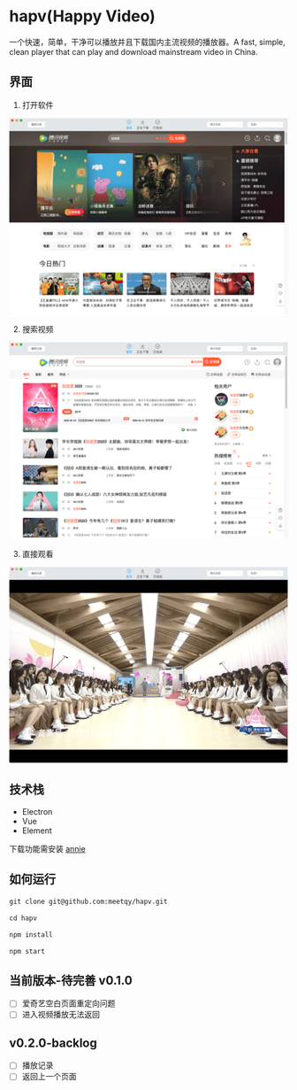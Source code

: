 # hapv(Happy Video)

一个快速，简单，干净可以播放并且下载国内主流视频的播放器。A fast, simple, clean player that can play and download mainstream video in China.

## 界面

1. 打开软件

![](./preview/1.png)

2. 搜索视频

![](./preview/2.png)

3. 直接观看

![](./preview/3.png)

## 技术栈

- Electron
- Vue
- Element

下载功能需安装 [annie](https://github.com/iawia002/annie)

## 如何运行

```
git clone git@github.com:meetqy/hapv.git
```

```
cd hapv
```

```
npm install
```

```
npm start
```

## 当前版本-待完善 v0.1.0

- [ ] 爱奇艺空白页面重定向问题
- [ ] 进入视频播放无法返回

## v0.2.0-backlog

- [ ] 播放记录
- [ ] 返回上一个页面
